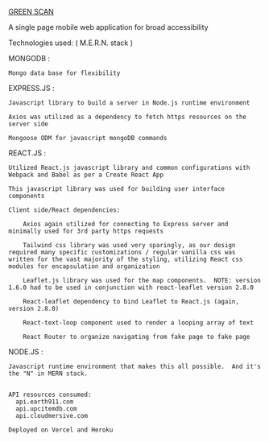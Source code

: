 [GREEN SCAN](http://greenscan.app/)

A single page mobile web application for broad accessibility

Technologies used: ( M.E.R.N. stack )


MONGODB :

    Mongo data base for flexibility

EXPRESS.JS :

    Javascript library to build a server in Node.js runtime environment

    Axios was utilized as a dependency to fetch https resources on the server side

    Mongoose ODM for javascript mongoDB commands

REACT.JS :

    Utilized React.js javascript library and common configurations with Webpack and Babel as per a Create React App

    This javascript library was used for building user interface components

    Client side/React dependencies:

        Axios again utilized for connecting to Express server and minimally used for 3rd party https requests

        Tailwind css library was used very sparingly, as our design required many specific customizations / regular vanilla css was written for the vast majority of the styling, utilizing React css modules for encapsulation and organization

        Leaflet.js library was used for the map components.  NOTE: version 1.6.0 had to be used in conjunction with react-leaflet version 2.8.0

        React-leaflet dependency to bind Leaflet to React.js (again, version 2.8.0)

        React-text-loop component used to render a looping array of text

        React Router to organize navigating from fake page to fake page


NODE.JS :

    Javascript runtime environment that makes this all possible.  And it's the "N" in MERN stack.


    API resources consumed:
      api.earth911.com
      api.upcitemdb.com
      api.cloudmersive.com

    Deployed on Vercel and Heroku
